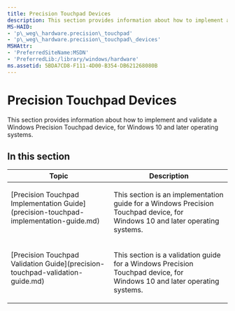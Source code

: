 ```yaml
---
title: Precision Touchpad Devices
description: This section provides information about how to implement and validate a Windows Precision Touchpad device, for Windows 10 and later operating systems.
MS-HAID:
- 'p\_weg\_hardware.precision\_touchpad'
- 'p\_weg\_hardware.precision\_touchpad\_devices'
MSHAttr:
- 'PreferredSiteName:MSDN'
- 'PreferredLib:/library/windows/hardware'
ms.assetid: 5BDA7CD8-F111-4D00-B354-DB621268080B
---
```


# Precision Touchpad Devices


This section provides information about how to implement and validate a Windows Precision Touchpad device, for Windows 10 and later operating systems.

## In this section


<table>
<thead valign="bottom">
<tr class="header">
<th>Topic</th>
<th>Description</th>
</tr>
</thead>
<tbody valign="top">
<tr class="odd">
<td><p>[Precision Touchpad Implementation Guide](precision-touchpad-implementation-guide.md)</p></td>
<td><p>This section is an implementation guide for a Windows Precision Touchpad device, for Windows 10 and later operating systems.</p></td>
</tr>
<tr class="even">
<td><p>[Precision Touchpad Validation Guide](precision-touchpad-validation-guide.md)</p></td>
<td><p>This section is a validation guide for a Windows Precision Touchpad device, for Windows 10 and later operating systems.</p></td>
</tr>
</tbody>
</table>
